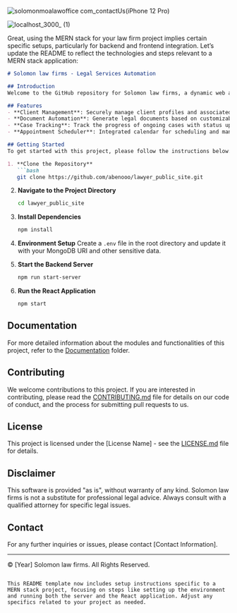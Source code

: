 ![solomonmoalawoffice com_contactUs(iPhone 12 Pro)](https://github.com/abenooo/lawyer_public_site/assets/52881874/b32edf33-1a79-41f4-8aae-ca66a515b6ab)

![localhost_3000_ (1)](https://github.com/abenooo/lawyer_public_site/assets/52881874/99a9de7b-f3fe-420a-b88b-209d7109d9ee)

Great, using the MERN stack for your law firm project implies certain specific setups, particularly for backend and frontend integration. Let’s update the README to reflect the technologies and steps relevant to a MERN stack application:

```markdown
# Solomon law firms - Legal Services Automation

## Introduction
Welcome to the GitHub repository for Solomon law firms, a dynamic web application designed to automate and enhance legal services. This project uses the MERN stack (MongoDB, Express.js, React, and Node.js) to provide a robust and scalable platform.

## Features
- **Client Management**: Securely manage client profiles and associated case details.
- **Document Automation**: Generate legal documents based on customizable templates.
- **Case Tracking**: Track the progress of ongoing cases with status updates and milestone management.
- **Appointment Scheduler**: Integrated calendar for scheduling and managing appointments with clients.

## Getting Started
To get started with this project, please follow the instructions below:

1. **Clone the Repository**
   ```bash
   git clone https://github.com/abenooo/lawyer_public_site.git
   ```
2. **Navigate to the Project Directory**
   ```bash
   cd lawyer_public_site
   ```
3. **Install Dependencies**
   ```bash
   npm install
   ```
4. **Environment Setup**
   Create a `.env` file in the root directory and update it with your MongoDB URI and other sensitive data.

5. **Start the Backend Server**
   ```bash
   npm run start-server
   ```
6. **Run the React Application**
   ```bash
   npm start
   ```

## Documentation
For more detailed information about the modules and functionalities of this project, refer to the [Documentation](docs/) folder.

## Contributing
We welcome contributions to this project. If you are interested in contributing, please read the [CONTRIBUTING.md](CONTRIBUTING.md) file for details on our code of conduct, and the process for submitting pull requests to us.

## License
This project is licensed under the [License Name] - see the [LICENSE.md](LICENSE.md) file for details.

## Disclaimer
This software is provided "as is", without warranty of any kind. Solomon law firms is not a substitute for professional legal advice. Always consult with a qualified attorney for specific legal issues.

## Contact
For any further inquiries or issues, please contact [Contact Information].

---
© [Year] Solomon law firms. All Rights Reserved.
```

This README template now includes setup instructions specific to a MERN stack project, focusing on steps like setting up the environment and running both the server and the React application. Adjust any specifics related to your project as needed.
